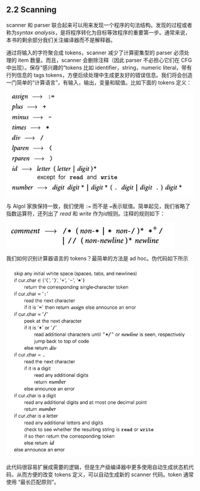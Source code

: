 ## 2.2 Scanning

scanner 和 parser 联合起来可以用来发现一个程序的句法结构。发现的过程或者称为*syntax analysis*，是将程序转化为目标等效程序的重要第一步。通常来说，本书的剩余部分我们关注编译器而不是解释器。

通过将输入的字符聚合成 tokens，scanner 减少了计算密集型的 parser 必须处理的 item 数量。而且，scanner 会删除注释（因此 parser 不必担心它们在 CFG 中出现）。保存“感兴趣的”tokens 比如 identifier，string，numeric literal，带有行列信息的 tags tokens，方便后续处理中生成更友好的错误信息。我们将会创造一门简单的“计算语言”，有输入，输出，变量和赋值。比如下面的 tokens 定义：

![image-20220822101601209](assets/2.2.scanning/image-20220822101601209.png)

与 Algol 家族保持一致，我们使用 `:=` 而不是 `=`表示赋值。简单起见，我们省略了指数运算符，还列出了 *read* 和 *write* 作为*id*规则。注释的规则如下：

![image-20220822101849285](assets/2.2.scanning/image-20220822101849285.png)

我们如何识别计算器语言的 tokens？最简单的方法是 ad hoc。伪代码如下所示

![figure-2.5](assets/2.2.scanning/image-20220822102015037.png)

此代码很容易扩展成需要的逻辑，但是生产级编译器中更多使用自动生成状态机代码，从而方便的改变 tokens 定义，可以自动生成新的 scanner 代码。token 通常使用 “最长匹配原则”。

